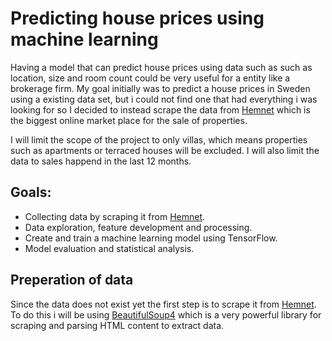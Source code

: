 # Predicting house prices using machine learning
Having a model that can predict house prices using data such as  such as location, size and room count could be very useful for a entity like a brokerage firm. My goal initially was to predict a house prices in Sweden using a existing data set, but i could not find one that had everything i was looking for so I decided to instead scrape the data from [Hemnet](https://www.hemnet.se/) which is the biggest online market place for the sale of properties.

I will limit the scope of the project to only villas, which means properties such as apartments or terraced houses will be excluded. I will also limit the data to sales happend in the last 12 months.

## Goals:
- Collecting data by scraping it from [Hemnet](https://www.hemnet.se/).
- Data exploration, feature development and processing. 
- Create and train a machine learning model using TensorFlow.
- Model evaluation and statistical analysis.

## Preperation of data
Since the data does not exist yet the first step is to scrape it from [Hemnet](https://www.hemnet.se/). To do this i will be using [BeautifulSoup4](https://www.crummy.com/software/BeautifulSoup/bs4/doc/) which is a very powerful library for scraping and parsing HTML content to extract data.

